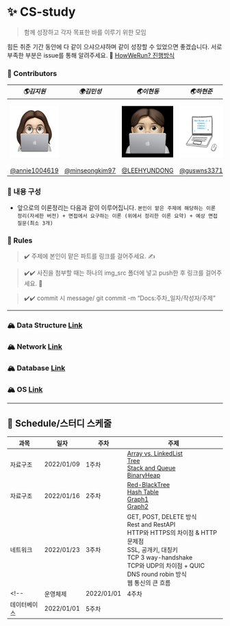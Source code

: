 # ✨ CS-study

> 함께 성장하고 각자 목표한 바를 이루기 위한 모임

힘든 취준 기간 동안에 다 같이 으샤으샤하며 같이 성장할 수 있었으면 좋겠습니다. 서로 부족한 부분은 issue를 통해 알려주세요. 🙂
[HowWeRun? 진행방식](info/README.md)

### 💫 Contributors

| **_🌎김지원_**                                                                              | **_🌍김민성_**                                     | **_🌏이현동_**                                                                              | **_🌏하현준_**                                                                             |
| ------------------------------------------------------------------------------------------- | -------------------------------------------------- | ------------------------------------------------------------------------------------------- | ------------------------------------------------------------------------------------------ |
| <p align="center"><img src="img/imoz.png" height="120" width="120" align-item="center"></p> |                                                    | <p align="center"><img src="img/lhd.jpeg" height="120" width="120" align-item="center"></p> | <p align="center"><img src="img/hhj.jpg" height="120" width="120" align-item="center"></p> |
| [@annie1004619](https://github.com/annie1004619)                                            | [@minseongkim97](https://github.com/minseongkim97) | [@LEEHYUNDONG](https://github.com/LEEHYUNDONG)                                              | [@guswns3371](https://github.com/guswns3371)                                               |


### 📣 내용 구성

- 앞으로의 이론정리는 다음과 같이 이루어집니다.
```본인이 맡은 주제에 해당하는 이론 정리(자세한 버전) + 면접에서 요구하는 이론 (위에서 정리한 이론 요약) + 예상 면접 질문(최소 3개)```


### 👊 Rules

> ✔️ 주제에 본인이 맡은 파트를 링크를 걸어주세요. ✍️

> ✔️✔️ 사진을 첨부할 때는 하나의 img_src 폴더에 넣고 push한 후 링크를 걸어주세요. 🧚

> ✔️✔️ commit 시 message/ git commit -m “Docs:주차\_일자/작성자/주제”


---

### 🏔 Data Structure [Link](DataStructure)

### 🏔 Network [Link](Network)

### 🏔 Database [Link](Database)

### 🏔 OS [Link](OS)

---

## 👊 Schedule/스터디 스케줄

| **과목** | **일자** | **주차** | **주제**|
| ------------- | ---------- | -------- | ---------------------------------------------------------------------------------------------------------------------------------------| 
| 자료구조      | 2022/01/09 | 1주차    | [Array vs. LinkedList](DataStructure/ArrayVSLinkedList.md)<br>[Tree](DataStructure/Tree.md)<br> [Stack and Queue](DataStructure/StackAndQueue.md)<br> [BinaryHeap](DataStructure/Heap.md) |
|자료구조 | 2022/01/16 | 2주차 | [Red-BlackTree](DataStructure/Red-BlackTree.md)<br>[Hash Table](DataStructure/HashTable.md)<br>[Graph1](DataStructure/Graph.md)<br>[Graph2](DataStructure/MinimumSpanningTree.md) |
| 네트워크      | 2022/01/23 | 3주차   | GET, POST, DELETE 방식<br>Rest and RestAPI<br>HTTP와 HTTPS의 차이점 & HTTP 문제점<br>SSL, 공개키, 대칭키 <br> TCP 3 way-handshake<br>TCP와 UDP의 차이점 + QUIC<br>DNS round robin 방식<br>웹 통신의 큰 흐름|
<!-- | 운영체제      | 2022/01/01 | 4주차   ||
| 데이터베이스  | 2022/01/01 | 5주차   ||  -->


